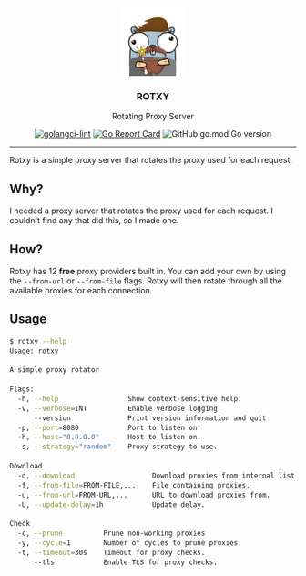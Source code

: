 
<div align="center">
<a href="https://gopherize.me">
<img src="assets/gopher.png" height="120" alt="gopher with moustache">
</a>

### ROTXY
Rotating Proxy Server

[![golangci-lint](https://github.com/MrMarble/rotxy/actions/workflows/golangci.yml/badge.svg)](https://github.com/MrMarble/rotxy/actions/workflows/golangci.yml)
[![Go Report Card](https://goreportcard.com/badge/github.com/mrmarble/rotxy)](https://goreportcard.com/report/github.com/mrmarble/rotxy)
![GitHub go.mod Go version](https://img.shields.io/github/go-mod/go-version/mrmarble/rotxy)
</div>

---

Rotxy is a simple proxy server that rotates the proxy used for each request.

## Why?

I needed a proxy server that rotates the proxy used for each request. I couldn't find any that did this, so I made one.

## How?

Rotxy has 12 **free** proxy providers built in. You can add your own by using the `--from-url` or `--from-file` flags. Rotxy will then rotate through all the available proxies for each connection.

## Usage

```bash
$ rotxy --help
Usage: rotxy

A simple proxy rotator

Flags:
  -h, --help                 Show context-sensitive help.
  -v, --verbose=INT          Enable verbose logging
      --version              Print version information and quit
  -p, --port=8080            Port to listen on.
  -h, --host="0.0.0.0"       Host to listen on.
  -s, --strategy="random"    Proxy strategy to use.

Download
  -d, --download                   Download proxies from internal list.
  -f, --from-file=FROM-FILE,...    File containing proxies.
  -u, --from-url=FROM-URL,...      URL to download proxies from.
  -U, --update-delay=1h            Update delay.

Check
  -c, --prune          Prune non-working proxies
  -y, --cycle=1        Number of cycles to prune proxies.
  -t, --timeout=30s    Timeout for proxy checks.
      --tls            Enable TLS for proxy checks.
```
